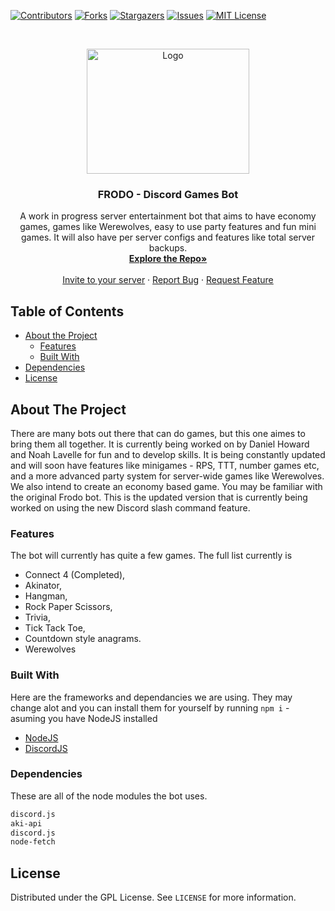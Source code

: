 
[![Contributors][contributors-shield]][contributors-url]
[![Forks][forks-shield]][forks-url]
[![Stargazers][stars-shield]][stars-url]
[![Issues][issues-shield]][issues-url]
[![MIT License][license-shield]][license-url]


<br />
<p align="center">
  <a href="https://github.com/NoahLavelle/Frodo">
    <img src="https://i.imgur.com/VZSq2qr.png" alt="Logo" width="260" height="200">
  </a>

  <h3 align="center">FRODO - Discord Games Bot</h3>

  <p align="center">
    A work in progress server entertainment bot that aims to have economy games, games like Werewolves, easy to use party features and fun mini games. It will also have per server configs and features like total server backups. 
    <br />
    <a href="https://github.com/NoahLavelle/Frodo"><strong>Explore the Repo»</strong></a>
    <br />
    <br />
    <a href="https://discord.com/oauth2/authorize?client_id=734746193082581084&permissions=268691536&scope=bot">Invite to your server</a>
    ·
    <a href="https://github.com/NoahLavelle/Frodo/issues">Report Bug</a>
    ·
    <a href="https://github.com/NoahLavelle/Frodo/issues">Request Feature</a>
  </p>
</p>



<!-- TABLE OF CONTENTS -->
## Table of Contents

* [About the Project](#about-the-project)
	* [Features](#features)
	* [Built With](#built-with)
* [Dependencies](#dependencies)
* [License](#license)

<!-- ABOUT THE PROJECT -->
## About The Project

There are many bots out there that can do games, but this one aimes to bring them all together. It is currently being worked on by Daniel Howard and Noah Lavelle for fun and to develop skills. It is being constantly updated and will soon have features like minigames - RPS, TTT, number games etc, and a more advanced party system for server-wide games like Werewolves. We also intend to create an economy based game.
You may be familiar with the original Frodo bot. This is the updated version that is currently being worked on using the new Discord slash command feature.

### Features

The bot will currently has quite a few games. The full list currently is
* Connect 4 (Completed),
* Akinator,
* Hangman,
* Rock Paper Scissors,
* Trivia,
* Tick Tack Toe,
* Countdown style anagrams.
* Werewolves

### Built With
Here are the frameworks and dependancies we are using. They may change alot and you can install them for yourself by running ``npm i`` - asuming you have NodeJS installed
* [NodeJS](https://nodejs.org/en/)
* [DiscordJS](https://discord.js.org/#/)


### Dependencies

These are all of the node modules the bot uses.
```sh
discord.js
aki-api
discord.js
node-fetch
```

<!-- LICENSE -->
## License

Distributed under the GPL License. See `LICENSE` for more information.





<!-- MARKDOWN LINKS & IMAGES -->
<!-- https://www.markdownguide.org/basic-syntax/#reference-style-links -->
[contributors-shield]: https://img.shields.io/github/contributors/NoahLavelle/FrodoSlash.svg?style=flat-square
[contributors-url]: https://github.com/NoahLavelle/FrodoSlash/graphs/contributors
[forks-shield]: https://img.shields.io/github/forks/NoahLavelle/FrodoSlash.svg?style=flat-square
[forks-url]: https://github.com/NoahLavelle/FrodoSlash/network/members
[stars-shield]: https://img.shields.io/github/stars/NoahLavelle/FrodoSlash.svg?style=flat-square
[stars-url]: https://github.com/NoahLavelle/FrodoSlash/stargazers
[issues-shield]: https://img.shields.io/github/issues/NoahLavelle/FrodoSlash.svg?style=flat-square
[issues-url]: https://github.com/NoahLavelle/FrodoSlash/issues
[license-shield]: https://img.shields.io/github/license/NoahLavelle/FrodoSlash.svg?style=flat-square
[license-url]: https://github.com/NoahLavelle/Frodo/blob/master/LICENSE.txt
[product-screenshot]: images/screenshot.png
